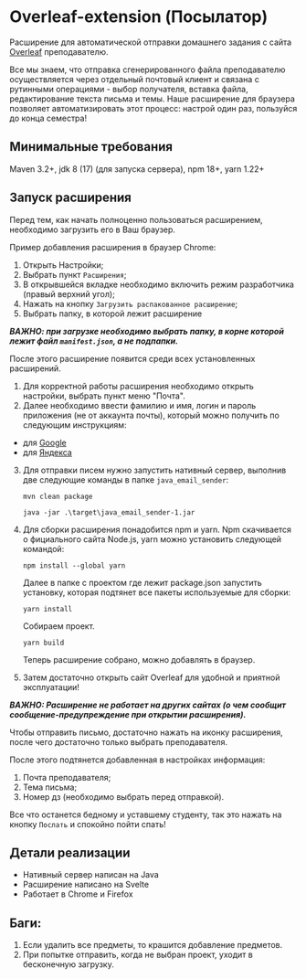 # Overleaf-extension (Посылатор)
Расширение для автоматической отправки домашнего задания с сайта [Overleaf](https://www.overleaf.com/) преподавателю.

Все мы знаем, что отправка сгенерированного файла преподавателю осуществляется через отдельный почтовый клиент 
и связана с рутинными операциями - выбор получателя, вставка файла, редактирование текста письма и темы. 
Наше расширение для браузера позволяет автоматизировать этот процесс: настрой один раз, 
пользуйся до конца семестра!

## Минимальные требования
Maven 3.2+, jdk 8 (17) (для запуска сервера), npm 18+, yarn 1.22+

## Запуск расширения
Перед тем, как начать полноценно пользоваться расширением, необходимо загрузить его в Ваш браузер.

Пример добавления расширения в браузер Chrome:

1. Открыть Настройки;
2. Выбрать пункт `Расширения`;
3. В открывшейся вкладке необходимо включить режим разработчика (правый верхний угол);
4. Нажать на кнопку `Загрузить распакованное расширение`;
5. Выбрать папку, в которой лежит расширение

_**ВАЖНО: при загрузке необходимо выбрать папку, в корне которой лежит файл `manifest.json`, а не подпапки.**_

После этого расширение появится среди всех установленных расширений.

1. Для корректной работы расширения необходимо открыть настройки, выбрать пункт меню "Почта".
2. Далее необходимо ввести фамилию и имя, логин и пароль приложения (не от аккаунта почты), который можно получить по следующим инструкциям: 
* для [Google](https://support.google.com/accounts/answer/185833?hl=ru)
* для [Яндекса](https://yandex.ru/support/id/authorization/app-passwords.html)
3. Для отправки писем нужно запустить нативный сервер, выполнив две следующие команды в папке `java_email_sender`:
    ```
    mvn clean package
    ```
    
    ```
   java -jar .\target\java_email_sender-1.jar
   ```
4. Для сборки расширения понадобится npm и yarn. Npm скачивается о фициального сайта Node.js, yarn можно установить следующей командой:
    ```
    npm install --global yarn
    ```
    Далее в папке с проектом где лежит package.json запустить установку, которая подтянет все пакеты используемые для сборки:
    ```
    yarn install
    ```
    Собираем проект.
    ```
    yarn build
    ```
    Теперь расширение собрано, можно добавлять в браузер.
5. Затем достаточно открыть сайт Overleaf для удобной и приятной эксплуатации!

_**ВАЖНО: Расширение не работает на других сайтах (о чем сообщит сообщение-предупреждение при открытии расширения).**_

Чтобы отправить письмо, достаточно нажать на иконку расширения, после чего достаточно только выбрать преподавателя.

После этого подтянется добавленная в настройках информация:
1. Почта преподавателя;
2. Тема письма;
3. Номер дз (необходимо выбрать перед отправкой).

Все что останется бедному и уставшему студенту, так это нажать на кнопку `Послать` и спокойно пойти спать!


## Детали реализации
* Нативный сервер написан на Java
* Расширение написано на Svelte
* Работает в Chrome и Firefox

## Баги:
1. Если удалить все предметы, то крашится добавление предметов.
2. При попытке отправить, когда не выбран проект, уходит в бесконечную загрузку.
